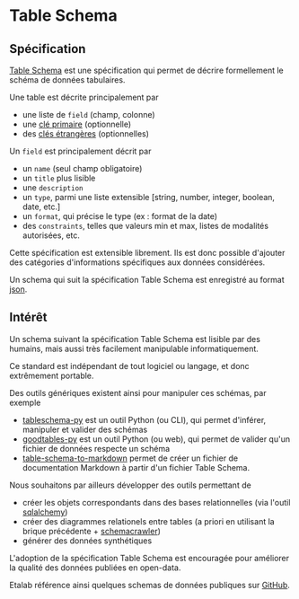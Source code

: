 # Table Schema

## Spécification

[Table Schema](https://frictionlessdata.io/specs/table-schema/) est une spécification 
qui permet de décrire formellement le schéma de données tabulaires.

Une table est décrite principalement par 
- une liste de `field` (champ, colonne)
- une [clé primaire](https://fr.wikipedia.org/wiki/Cl%C3%A9_primaire) (optionnelle)
- des [clés étrangères](https://fr.wikipedia.org/wiki/Cl%C3%A9_%C3%A9trang%C3%A8re) (optionnelles)

Un `field` est principalement décrit par 
- un `name` (seul champ obligatoire)
- un `title` plus lisible
- une `description`
- un `type`, parmi une liste extensible [string, number, integer, boolean, date, etc.]
- un `format`, qui précise le type (ex : format de la date)
- des `constraints`, telles que valeurs min et max, listes de modalités autorisées, etc.
 
Cette spécification est extensible librement. 
Ils est donc possible d'ajouter des catégories d'informations spécifiques aux données considérées.

Un schema qui suit la spécification Table Schema est enregistré au format
[json](https://fr.wikipedia.org/wiki/JavaScript_Object_Notation).

## Intérêt

Un schema suivant la spécification Table Schema est lisible par des humains, 
mais aussi très facilement manipulable informatiquement.
 
Ce standard est indépendant de tout logiciel ou langage, et donc extrêmement portable.

Des outils génériques existent ainsi pour manipuler ces schémas, par exemple
- [tableschema-py](https://github.com/frictionlessdata/tableschema-py) est un outil Python (ou CLI), 
qui permet d'inférer, manipuler et valider des schémas
- [goodtables-py](https://github.com/frictionlessdata/goodtables-py) est un outil Python (ou web), 
qui permet de valider qu'un fichier de données respecte un schéma
- [table-schema-to-markdown](https://github.com/AntoineAugusti/table-schema-to-markdown)
permet de créer un fichier de documentation Markdown à partir d'un fichier Table Schema.

Nous souhaitons par ailleurs développer des outils permettant de
- créer les objets correspondants dans des bases relationnelles 
(via l'outil [sqlalchemy](https://docs.sqlalchemy.org/)) 
- créer des diagrammes relationels entre tables 
(a priori en utilisant la brique précédente + [schemacrawler](https://www.schemacrawler.com/))
- générer des données synthétiques

L'adoption de la spécification Table Schema est encouragée pour améliorer la qualité des données publiées en open-data.

Etalab référence ainsi quelques schemas de données publiques sur [GitHub](https://github.com/etalab/schema.data.gouv.fr). 
